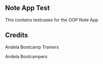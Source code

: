 ## Note App Test

This contains testcases for the OOP Note App


## Credits

Andela Bootcamp Trainers

Andela Bootcampers
